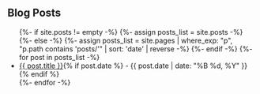 
## Blog Posts

<ul>
{%- if site.posts != empty -%}
  {%- assign posts_list = site.posts -%}
{%- else -%}
  {%- assign posts_list = site.pages | where_exp: "p", "p.path contains 'posts/'" | sort: 'date' | reverse -%}
{%- endif -%}
{%- for post in posts_list -%}
  <li>
    <a href="{{ post.url | absolute_url }}">{{ post.title }}</a>{% if post.date %} - {{ post.date | date: "%B %d, %Y" }}{% endif %}
  </li>
{%- endfor -%}
</ul>
